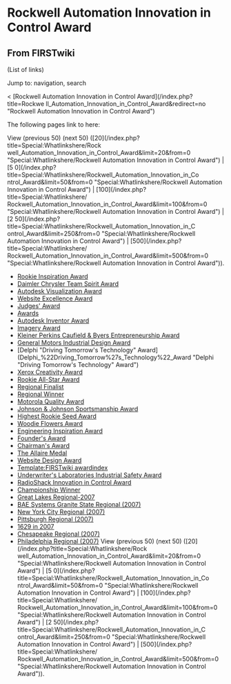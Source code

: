 # Rockwell Automation Innovation in Control Award

## From FIRSTwiki

(List of links)

Jump to: navigation, search

< [Rockwell Automation Innovation in Control Award](/index.php?title=Rockwe
ll_Automation_Innovation_in_Control_Award&redirect=no "Rockwell Automation
Innovation in Control Award")

The following pages link to here:

View (previous 50) (next 50) ([20](/index.php?title=Special:Whatlinkshere/Rock
well_Automation_Innovation_in_Control_Award&limit=20&from=0 "Special:Whatlinkshere/Rockwell Automation Innovation in Control Award") | [5 0](/index.php?title=Special:Whatlinkshere/Rockwell_Automation_Innovation_in_Co
ntrol_Award&limit=50&from=0 "Special:Whatlinkshere/Rockwell Automation
Innovation in Control Award") | [100](/index.php?title=Special:Whatlinkshere/
Rockwell_Automation_Innovation_in_Control_Award&limit=100&from=0 "Special:Whatlinkshere/Rockwell Automation Innovation in Control Award") | [2 50](/index.php?title=Special:Whatlinkshere/Rockwell_Automation_Innovation_in_C
ontrol_Award&limit=250&from=0 "Special:Whatlinkshere/Rockwell Automation
Innovation in Control Award") | [500](/index.php?title=Special:Whatlinkshere/
Rockwell_Automation_Innovation_in_Control_Award&limit=500&from=0 "Special:Whatlinkshere/Rockwell Automation Innovation in Control Award")).

- [Rookie Inspiration Award](Rookie_Inspiration_Award "Rookie Inspiration Award")
- [Daimler Chrysler Team Spirit Award](Daimler_Chrysler_Team_Spirit_Award "Daimler Chrysler Team Spirit Award")
- [Autodesk Visualization Award](Autodesk_Visualization_Award "Autodesk Visualization Award")
- [Website Excellence Award](Website_Excellence_Award "Website Excellence Award")
- [Judges' Award](Judges%27_Award "Judges' Award")
- [Awards](Awards "Awards")
- [Autodesk Inventor Award](Autodesk_Inventor_Award "Autodesk Inventor Award")
- [Imagery Award](Imagery_Award "Imagery Award")
- [Kleiner Perkins Caufield & Byers Entrepreneurship Award](Kleiner_Perkins_Caufield_%26_Byers_Entrepreneurship_Award "Kleiner Perkins Caufield & Byers Entrepreneurship Award")
- [General Motors Industrial Design Award](General_Motors_Industrial_Design_Award "General Motors Industrial Design Award")
- [Delphi "Driving Tomorrow's Technology" Award](Delphi_%22Driving_Tomorrow%27s_Technology%22_Award "Delphi "Driving Tomorrow's Technology" Award")
- [Xerox Creativity Award](Xerox_Creativity_Award "Xerox Creativity Award")
- [Rookie All-Star Award](Rookie_All-Star_Award "Rookie All-Star Award")
- [Regional Finalist](Regional_Finalist "Regional Finalist")
- [Regional Winner](Regional_Winner "Regional Winner")
- [Motorola Quality Award](Motorola_Quality_Award "Motorola Quality Award")
- [Johnson & Johnson Sportsmanship Award](Johnson_%26_Johnson_Sportsmanship_Award "Johnson & Johnson Sportsmanship Award")
- [Highest Rookie Seed Award](Highest_Rookie_Seed_Award "Highest Rookie Seed Award")
- [Woodie Flowers Award](Woodie_Flowers_Award "Woodie Flowers Award")
- [Engineering Inspiration Award](Engineering_Inspiration_Award "Engineering Inspiration Award")
- [Founder's Award](Founder%27s_Award "Founder's Award")
- [Chairman's Award](Chairman%27s_Award "Chairman's Award")
- [The Allaire Medal](The_Allaire_Medal "The Allaire Medal")
- [Website Design Award](Website_Design_Award "Website Design Award")
- [Template:FIRSTwiki awardindex](Template:FIRSTwiki_awardindex "Template:FIRSTwiki awardindex")
- [Underwriter's Laboratories Industrial Safety Award](Underwriter%27s_Laboratories_Industrial_Safety_Award "Underwriter's Laboratories Industrial Safety Award")
- [RadioShack Innovation in Control Award](RadioShack_Innovation_in_Control_Award "RadioShack Innovation in Control Award")
- [Championship Winner](Championship_Winner "Championship Winner")
- [Great Lakes Regional-2007](Great_Lakes_Regional-2007 "Great Lakes Regional-2007")
- [BAE Systems Granite State Regional (2007)](BAE_Systems_Granite_State_Regional_%282007%29 "BAE Systems Granite State Regional \(2007\)")
- [New York City Regional (2007)](New_York_City_Regional_%282007%29 "New York City Regional \(2007\)")
- [Pittsburgh Regional (2007)](Pittsburgh_Regional_%282007%29 "Pittsburgh Regional \(2007\)")
- [1629 in 2007](1629_in_2007 "1629 in 2007")
- [Chesapeake Regional (2007)](Chesapeake_Regional_%282007%29 "Chesapeake Regional \(2007\)")
- [Philadelphia Regional (2007)](Philadelphia_Regional_%282007%29 "Philadelphia Regional \(2007\)") View (previous 50) (next 50) ([20](/index.php?title=Special:Whatlinkshere/Rock
  well_Automation_Innovation_in_Control_Award&limit=20&from=0 "Special:Whatlinkshere/Rockwell Automation Innovation in Control Award") | [5 0](/index.php?title=Special:Whatlinkshere/Rockwell_Automation_Innovation_in_Co
  ntrol_Award&limit=50&from=0 "Special:Whatlinkshere/Rockwell Automation
  Innovation in Control Award") | [100](/index.php?title=Special:Whatlinkshere/
  Rockwell_Automation_Innovation_in_Control_Award&limit=100&from=0 "Special:Whatlinkshere/Rockwell Automation Innovation in Control Award") | [2 50](/index.php?title=Special:Whatlinkshere/Rockwell_Automation_Innovation_in_C
  ontrol_Award&limit=250&from=0 "Special:Whatlinkshere/Rockwell Automation
  Innovation in Control Award") | [500](/index.php?title=Special:Whatlinkshere/
  Rockwell_Automation_Innovation_in_Control_Award&limit=500&from=0 "Special:Whatlinkshere/Rockwell Automation Innovation in Control Award")).
